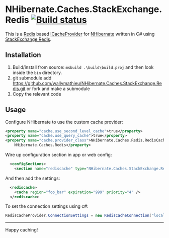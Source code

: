 NHibernate.Caches.StackExchange.Redis [![Build status](https://ci.appveyor.com/api/projects/status/d6rdani2sq4yt5wc/branch/master?svg=true)](https://ci.appveyor.com/project/wallymathieu/nhibernate-caches-stackexchange-redis/branch/master)
=====================================

This is a [Redis](http://redis.io/) based [ICacheProvider](http://www.nhforge.org/doc/nh/en/#configuration-optional-cacheprovider) 
for [NHibernate](http://nhforge.org/) written in C# using [StackExchange.Redis](https://github.com/StackExchange/StackExchange.Redis/).

Installation
------------

1. Build/install from source: `msbuild .\build\build.proj` and then look
   inside the `bin` directory.
2. git submodule add https://github.com/wallymathieu/NHibernate.Caches.StackExchange.Redis.git or fork and make a submodule
3. Copy the relevant code

Usage
-----

Configure NHibernate to use the custom cache provider:

```xml
<property name="cache.use_second_level_cache">true</property>
<property name="cache.use_query_cache">true</property>
<property name="cache.provider_class">NHibernate.Caches.Redis.RedisCacheProvider, 
    NHibernate.Caches.Redis</property>
```

Wire up configuration section in app or web config:
```xml
  <configSections>
    <section name="rediscache" type="NHibernate.Caches.StackExchange.Redis.SectionHandler,NHibernate.Caches.StackExchange.Redis" />
```

And then add the settings:
```xml
  <rediscache>
    <cache region="foo_bar" expiration="999" priority="4" />
  </rediscache>
```

To set the connection settings using c#:
```csharp
RedisCacheProvider.ConnectionSettings = new RedisCacheConnection("localhost", 6379) { { "allowAdmin", "true" }, { "abortConnect", "false" } };
```

---

Happy caching!
